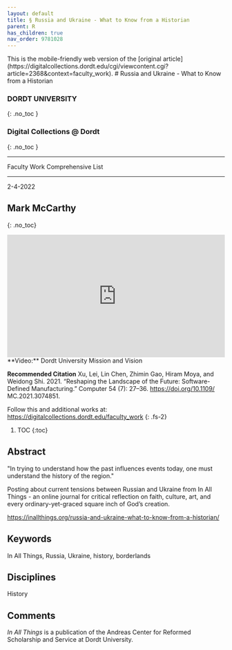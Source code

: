 ```yaml
---
layout: default
title: § Russia and Ukraine - What to Know from a Historian   
parent: R 
has_children: true
nav_order: 9781028
---
```

<style>
.dont-break-out {
  /* These are technically the same, but use both */
  overflow-wrap: break-word;
  word-wrap: break-word;

     -ms-word-break: break-all;
  /* This is the dangerous one in WebKit, as it breaks things wherever */
  word-break: break-all;
  /* Instead use this non-standard one: */
  word-break: break-word;
}

.youtube-container {
    position: relative;
    width: 100%;
    height: 0;
    padding-bottom: 56.25%;
}
.youtube-video {
    position: absolute;
    top: 0;
    left: 0;
    width: 100%;
    height: 100%;
}

</style>

<div class="dont-break-out" markdown="1">
This is the mobile-friendly web version of the [original article](https://digitalcollections.dordt.edu/cgi/viewcontent.cgi?article=2368&context=faculty_work).
# Russia and Ukraine - What to Know from a Historian 

### DORDT UNIVERSITY 
{: .no_toc }

### Digital Collections @ Dordt
{: .no_toc }

***

Faculty Work Comprehensive List

***

2-4-2022

## Mark McCarthy 
{: .no_toc}

<div class="youtube-container">
<iframe width="100%" src="https://www.youtube.com/embed/qw7HZ90wW8k" title="YouTube video player" frameborder="0" allow="accelerometer; autoplay; clipboard-write; encrypted-media; gyroscope; picture-in-picture" allowfullscreen class="youtube-video"></iframe>
</div>
**Video:** Dordt University Mission and Vision 

**Recommended Citation**
Xu, Lei, Lin Chen, Zhimin Gao, Hiram Moya, and Weidong Shi. 2021. “Reshaping the Landscape of the Future: Software-Defined Manufacturing.” Computer 54 (7): 27–36. https://doi.org/10.1109/ MC.2021.3074851.

Follow this and additional works at: https://digitalcollections.dordt.edu/faculty_work
{: .fs-2}


1. TOC
{:toc}

## Abstract
"In trying to understand how the past influences events today, one must understand the history of the region."

Posting about current tensions between Russian and Ukraine from In All Things - an online journal for critical reflection on faith, culture, art, and every ordinary-yet-graced square inch of God’s creation.

https://inallthings.org/russia-and-ukraine-what-to-know-from-a-historian/

## Keywords
In All Things, Russia, Ukraine, history, borderlands

## Disciplines
History

## Comments

*In All Things* is a publication of the Andreas Center for Reformed Scholarship and Service at Dordt University.
</div>
